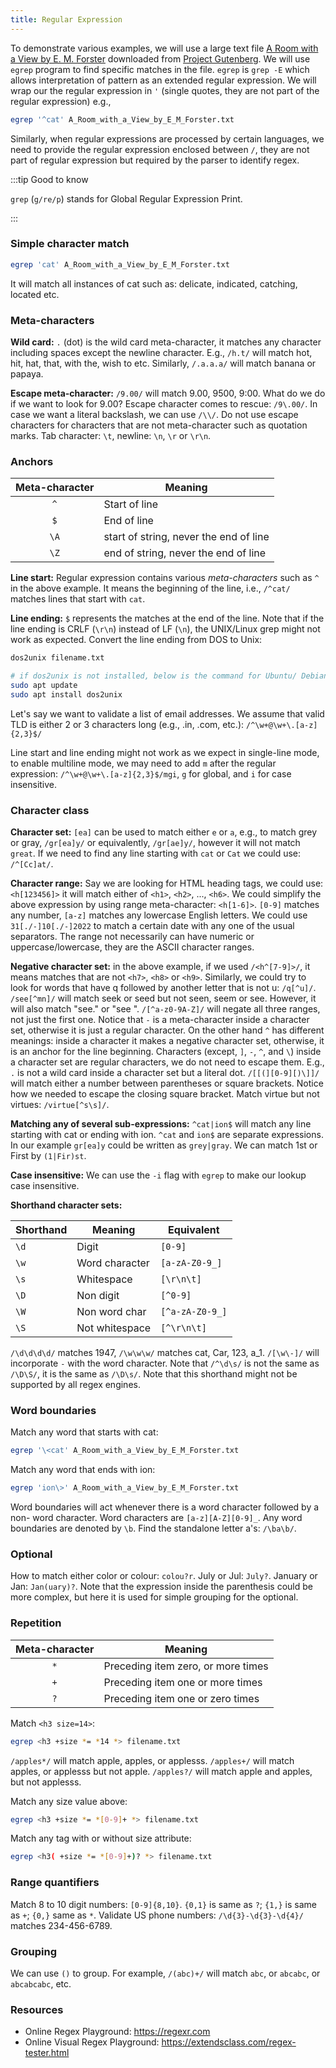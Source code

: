 ```yaml
---
title: Regular Expression
---
```

To demonstrate various examples, we will use a large text file
[A Room with a View by E. M. Forster](/A_Room_with_a_View_by_E_M_Forster.txt)
downloaded from [Project Gutenberg](
https://www.gutenberg.org/cache/epub/2641/pg2641.txt). We will use `egrep`
program to find specific matches in the file. `egrep` is `grep -E` which allows
interpretation of pattern as an extended regular expression. We will wrap our
the regular expression in `'` (single quotes, they are not part of the regular
expression) e.g.,
```bash
egrep '^cat' A_Room_with_a_View_by_E_M_Forster.txt
```

Similarly, when regular expressions are processed by certain languages, we need
to provide the regular expression enclosed between `/`, they are not part of
regular expression but required by the parser to identify regex.

:::tip Good to know

`grep` (`g/re/p`) stands for Global Regular Expression Print.

:::

### Simple character match
```bash
egrep 'cat' A_Room_with_a_View_by_E_M_Forster.txt
```

It will match all instances of cat such as: delicate, indicated, catching,
located etc.

### Meta-characters
**Wild card:** `.` (dot) is the wild card meta-character, it matches any
character including spaces except the newline character. E.g., `/h.t/` will
match hot, hit, hat, that, with the, wish to etc. Similarly, `/.a.a.a/` will
match banana or papaya.

**Escape meta-character:** `/9.00/` will match 9.00, 9500, 9:00. What do we do
if we want to look for 9.00? Escape character comes to rescue: `/9\.00/`. In
case we want a literal backslash, we can use `/\\/`. Do not use escape
characters for characters that are not meta-character such as quotation marks.
Tab character: `\t`, newline: `\n`, `\r` or `\r\n`.

### Anchors

Meta-character | Meaning
 :-----------: | -------
`^`            | Start of line
`$`            | End of line
`\A`           | start of string, never the end of line
`\Z`           | end of string, never the end of line

**Line start:** Regular expression contains various *meta-characters* such as
`^` in the above example. It means the beginning of the line, i.e., `/^cat/`
matches lines that start with `cat`.

**Line ending:** `$` represents the matches at the end of the line. Note that if
the line ending is CRLF (`\r\n`) instead of LF (`\n`), the UNIX/Linux grep might
not work as expected. Convert the line ending from DOS to Unix:
```bash
dos2unix filename.txt

# if dos2unix is not installed, below is the command for Ubuntu/ Debian
sudo apt update
sudo apt install dos2unix
```

Let's say we want to validate a list of email addresses. We assume that valid
TLD is either 2 or 3 characters long (e.g., .in, .com, etc.):
`/^\w+@\w+\.[a-z]{2,3}$/`

Line start and line ending might not work as we expect in single-line mode, to
enable multiline mode, we may need to add `m` after the regular
expression: `/^\w+@\w+\.[a-z]{2,3}$/mgi`, `g` for global, and `i` for case
insensitive.

### Character class
**Character set:** `[ea]` can be used to match either `e` or `a`, e.g., to match
grey or gray, `/gr[ea]y/` or equivalently, `/gr[ae]y/`, however it will not
match `great`. If we need to find any line starting with `cat` or `Cat` we could
use: `/^[Cc]at/`.

**Character range:** Say we are looking for HTML heading tags, we could use:
`<h[123456]>` it will match either of `<h1>`, `<h2>`, ..., `<h6>`. We could
simplify the above expression by using range meta-character: `<h[1-6]>`. `[0-9]`
matches any number, `[a-z]` matches any lowercase English letters. We could use
`31[./-]10[./-]2022` to match a certain date with any one of the usual
separators. The range not necessarily can have numeric or uppercase/lowercase,
they are the ASCII character ranges.

**Negative character set:** in the above example, if we used `/<h^[7-9]>/`, it
means matches that are not `<h7>`, `<h8>` or `<h9>`. Similarly, we could try to
look for words that have q followed by another letter that is not u: `/q[^u]/`.
`/see[^mn]/` will match seek or seed but not seen, seem or see. However, it will
also match "see." or "see ". `/[^a-z0-9A-Z]/` will negate all three ranges, not
just the first one. Notice that `-` is a meta-character inside a character set,
otherwise it is just a regular character. On the other hand `^` has different
meanings: inside a character it makes a negative character set, otherwise, it is
an anchor for the line beginning. Characters (except, `]`, `-`, `^`, and `\`)
inside a character set are regular characters, we do not need to escape them.
E.g., `.` is not a wild card inside a character set but a literal dot.
`/[[(][0-9][)\]]/` will match either a number between parentheses or square
brackets. Notice how we needed to escape the closing square bracket. Match
virtue but not virtues: `/virtue[^s\s]/`.

**Matching any of several sub-expressions:** `^cat|ion$` will match any line
starting with cat or ending with ion. `^cat` and `ion$` are separate
expressions. In our example `gr[ea]y` could be written as `grey|gray`. We can
match 1st or First by `(1|Fir)st`.

**Case insensitive:** We can use the `-i` flag with `egrep` to make our lookup
case insensitive.

**Shorthand character sets:**

Shorthand | Meaning        | Equivalent
--------- | -------------- | ----------
`\d`      | Digit          | `[0-9]`
`\w`      | Word character | `[a-zA-Z0-9_]`
`\s`      | Whitespace     | `[\r\n\t]`
`\D`      | Non digit      | `[^0-9]`
`\W`      | Non word char  | `[^a-zA-Z0-9_]`
`\S`      | Not whitespace | `[^\r\n\t]`

`/\d\d\d\d/` matches 1947, `/\w\w\w/` matches cat, Car, 123, a_1. `/[\w\-]/`
will incorporate `-` with the word character. Note that `/^\d\s/` is not the
same as `/\D\S/`, it is the same as `/\D\s/`. Note that this shorthand might not
be supported by all regex engines.

### Word boundaries
Match any word that starts with cat:
```bash
egrep '\<cat' A_Room_with_a_View_by_E_M_Forster.txt
```

Match any word that ends with ion:
```bash
egrep 'ion\>' A_Room_with_a_View_by_E_M_Forster.txt
```

Word boundaries will act whenever there is a word character followed by a non-
word character. Word characters are `[a-z][A-Z][0-9]_`. Any word boundaries are
denoted by `\b`. Find the standalone letter a's: `/\ba\b/`.

### Optional
How to match either color or colour: `colou?r`. July or Jul: `July?`. January or
Jan: `Jan(uary)?`. Note that the expression inside the parenthesis could be more
complex, but here it is used for simple grouping for the optional.

### Repetition

Meta-character | Meaning
:------------: | -------
`*`            | Preceding item zero, or more times
`+`            | Preceding item one or more times
`?`            | Preceding item one or zero times

Match `<h3 size=14>`:
```bash
egrep <h3 +size *= *14 *> filename.txt
```

`/apples*/` will match apple, apples, or applesss. `/apples+/` will match
apples, or applesss but not apple. `/apples?/` will match apple and apples, but
not applesss.

Match any size value above:
```bash
egrep <h3 +size *= *[0-9]+ *> filename.txt
```

Match any tag with or without size attribute:
```bash
egrep <h3( +size *= *[0-9]+)? *> filename.txt
```

### Range quantifiers
Match 8 to 10 digit numbers: `[0-9]{8,10}`. `{0,1}` is same as `?`; `{1,}` is
same as `+`; `{0,}` same as `*`. Validate US phone numbers:
`/\d{3}-\d{3}-\d{4}/` matches 234-456-6789.

### Grouping
We can use `()` to group. For example, `/(abc)+/` will match `abc`, or `abcabc`,
or `abcabcabc`, etc.

### Resources
- Online Regex Playground: https://regexr.com
- Online Visual Regex Playground: https://extendsclass.com/regex-tester.html
